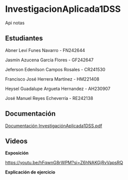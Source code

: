 # InvestigacionAplicada1DSS
Api notas

## Estudiantes 

Abner Leví Funes Navarro - FN242644

Jasmín Azucena García Flores - GF242647

Jeferson Edenilson Campos Rosales - CR241530

Francisco José Herrera Martínez -  HM221408

Heysel Guadalupe Argueta Hernandez - AH230907

José Manuel Reyes Echeverría - RE242138


## Documentación

[Documentación InvestigaciónAplicada1DSS.pdf](https://github.com/user-attachments/files/19033621/Documentacion.InvestigacionAplicada1DSS.pdf)


## Videos

**Exposición**


https://youtu.be/hFqwnG8rWPM?si=Z6hNAKGjRvVapsRQ

**Explicación de ejercicio**
